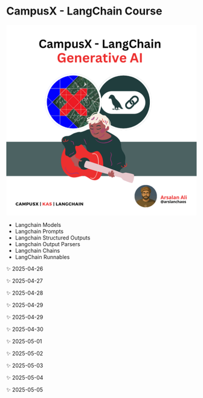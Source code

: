 # CampusX - LangChain Course
![Image](https://github.com/ArslanKAS/CampusX-LangChain/blob/main/CampusX%20-%20LangChain.png)

* Langchain Models
* Langchain Prompts
* Langchain Structured Outputs
* Langchain Output Parsers
* Langchain Chains
* LangChain Runnables

✨ 2025-04-26<!-- Updated on $(date) -->

✨ 2025-04-27<!-- Updated on $(date) -->

✨ 2025-04-28<!-- Updated on $(date) -->

✨ 2025-04-29<!-- Updated on $(date) -->

✨ 2025-04-29<!-- Updated on $(date) -->

✨ 2025-04-30<!-- Updated on $(date) -->

✨ 2025-05-01<!-- Updated on $(date) -->

✨ 2025-05-02<!-- Updated on $(date) -->

✨ 2025-05-03<!-- Updated on $(date) -->

✨ 2025-05-04<!-- Updated on $(date) -->

✨ 2025-05-05<!-- Updated on $(date) -->
